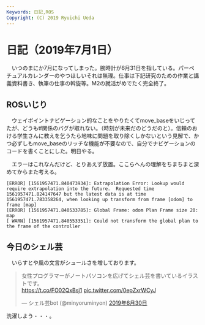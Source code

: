 ```yaml
---
Keywords: 日記,ROS
Copyright: (C) 2019 Ryuichi Ueda
---
```


# 日記（2019年7月1日）

　いつのまにか7月になってしまった。腕時計が6月31日を指している。パーペチュアルカレンダーのやつほしいそれは無理。仕事は下記研究のための作業と講義資料書き、執筆の仕事の斡旋等。M2の就活がめでたく完全終了。

## ROSいじり

　ウェイポイントナビゲーション的なことをやりたくてmove_baseをいじってたが、どうもtf関係のバグが取れない。（時刻が未来だのどうだのと）。信頼のおける学生さんに教えを乞うたら地味に問題を取り除くしかないという見解で、かつ必ずしもmove_baseのリッチな機能が不要なので、自分でナビゲーションのコードを書くことにした。明日やる。

　エラーはこれなんだけど、とりあえず放置。ここらへんの理解をちまちまと深めてからまた考える。

```
[ERROR] [1561957471.840473934]: Extrapolation Error: Lookup would require extrapolation into the future.  Requested time 1561957471.824147647 but the latest data is at time 1561957471.783358264, when looking up transform from frame [odom] to frame [map]
[ERROR] [1561957471.840533785]: Global Frame: odom Plan Frame size 20: map
[ WARN] [1561957471.840553351]: Could not transform the global plan to the frame of the controller
```

## 今日のシェル芸

　いらすとや風の文言がシュールさを増しております。

<blockquote class="twitter-tweet" data-lang="ja"><p lang="ja" dir="ltr">女性プログラマーがノートパソコンを広げてシェル芸を書いているイラストです。<br> <a href="https://t.co/FO02QxBsj1">https://t.co/FO02QxBsj1</a> <a href="https://t.co/0epZxrWCyJ">pic.twitter.com/0epZxrWCyJ</a></p>&mdash; シェル芸bot (@minyoruminyon) <a href="https://twitter.com/minyoruminyon/status/1145335136231149568?ref_src=twsrc%5Etfw">2019年6月30日</a></blockquote>
<script async src="https://platform.twitter.com/widgets.js" charset="utf-8"></script>


洗濯しよう・・・。

